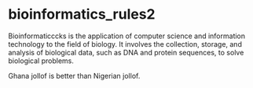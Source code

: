 # bioinformatics_rules2

Bioinformaticccks is the application of computer science and information technology to the field of biology. It involves the collection, storage, and analysis of biological data, such as DNA and protein sequences, to solve biological problems.

Ghana jollof is better than Nigerian jollof.
